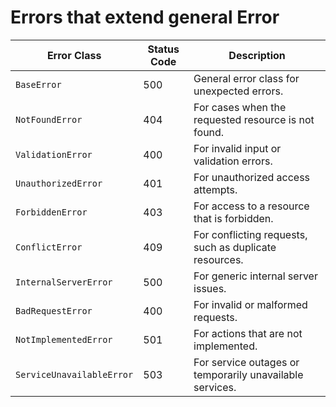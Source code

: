 # Errors that extend general Error

| **Error Class**           | **Status Code** | **Description**                                          |
| ------------------------- | --------------- | -------------------------------------------------------- |
| `BaseError`               | 500             | General error class for unexpected errors.               |
| `NotFoundError`           | 404             | For cases when the requested resource is not found.      |
| `ValidationError`         | 400             | For invalid input or validation errors.                  |
| `UnauthorizedError`       | 401             | For unauthorized access attempts.                        |
| `ForbiddenError`          | 403             | For access to a resource that is forbidden.              |
| `ConflictError`           | 409             | For conflicting requests, such as duplicate resources.   |
| `InternalServerError`     | 500             | For generic internal server issues.                      |
| `BadRequestError`         | 400             | For invalid or malformed requests.                       |
| `NotImplementedError`     | 501             | For actions that are not implemented.                    |
| `ServiceUnavailableError` | 503             | For service outages or temporarily unavailable services. |
